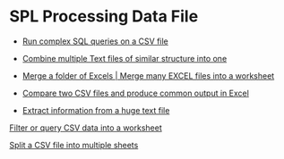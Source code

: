 # SPL Processing Data File

- [Run complex SQL queries on a CSV file](run-sql-over-csv&xls.md)

- [Combine multiple Text files of similar structure into one](combine-multiple-CSVs-into-one.md)

- [Merge a folder of Excels | Merge many EXCEL files into a worksheet](merge-multiple-excels-into-one.md)

- [Compare two CSV files and produce common output in Excel](compare-two-CSV-files.md)

- [Extract information from a huge text file](extract-a-huge-text-file.md)


[Filter or query CSV data into a worksheet]()

[Split a CSV file into multiple sheets]()
